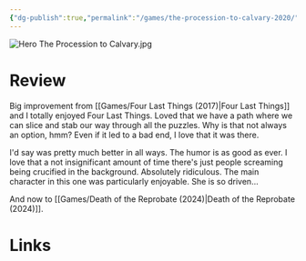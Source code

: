 ```yaml
---
{"dg-publish":true,"permalink":"/games/the-procession-to-calvary-2020/","tags":["games","streamed"],"created":"2025-06-06","updated":"2025-07-15"}
---
```



![Hero The Procession to Calvary.jpg](/img/user/Attachments/Hero%20The%20Procession%20to%20Calvary.jpg)

# Review

Big improvement from [[Games/Four Last Things (2017)\|Four Last Things]] and I totally enjoyed Four Last Things. Loved that we have a path where we can slice and stab our way through all the puzzles. Why is that not always an option, hmm? Even if it led to a bad end, I love that it was there.

I'd say was pretty much better in all ways. The humor is as good as ever. I love that a not insignificant amount of time there's just people screaming being crucified in the background. Absolutely ridiculous. The main character in this one was particularly enjoyable. She is so driven...

And now to [[Games/Death of the Reprobate (2024)\|Death of the Reprobate (2024)]].

# Links
